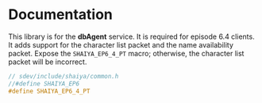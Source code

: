 # Documentation

This library is for the **dbAgent** service. It is required for episode 6.4 clients. It adds support for the character list packet and the name availability packet. Expose the `SHAIYA_EP6_4_PT` macro; otherwise, the character list packet will be incorrect.

```cpp
// sdev/include/shaiya/common.h
//#define SHAIYA_EP6
#define SHAIYA_EP6_4_PT
```
